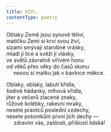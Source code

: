 ```yaml
---
title: XIX\.
contentType: poetry
---
```


Oblaky Země jsou synové tkliví,  
matičku Zemi si krví svou živí,  
slzami smývají starobné vrásky,  
mladí jí líce a svěží jí vlásky,  
ve světů závratně vířivém honu  
od věků přes věky do časů skonu  
     nesou si matku jak v bavlnce měkce.

  

Oblaky, oblaky, labutí křídla,  
šedivé hádanky, mlhová vřídla,  
jiter a večerů zlacené znaky,  
růžové kolébky, rakevní mraky,  
nesete praotců poslední vzdechy,  
nesete potomkům první jich dechy —  
     zdravím vás, zašlosti, přišlosti lidská!
